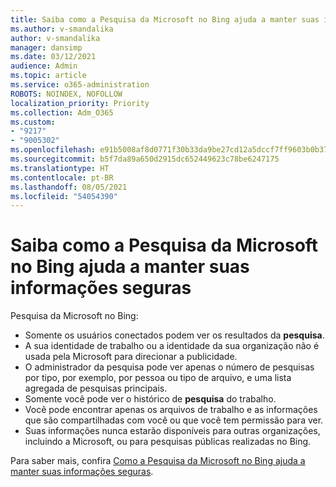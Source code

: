 ```yaml
---
title: Saiba como a Pesquisa da Microsoft no Bing ajuda a manter suas informações seguras
ms.author: v-smandalika
author: v-smandalika
manager: dansimp
ms.date: 03/12/2021
audience: Admin
ms.topic: article
ms.service: o365-administration
ROBOTS: NOINDEX, NOFOLLOW
localization_priority: Priority
ms.collection: Adm_O365
ms.custom:
- "9217"
- "9005302"
ms.openlocfilehash: e91b5008af8d0771f30b33da9be27cd12a5dccf7ff9603b0b37439079eb1e9f5
ms.sourcegitcommit: b5f7da89a650d2915dc652449623c78be6247175
ms.translationtype: HT
ms.contentlocale: pt-BR
ms.lasthandoff: 08/05/2021
ms.locfileid: "54054390"
---
```

# <a name="learn-how-microsoft-search-in-bing-helps-keep-your-information-secure"></a>Saiba como a Pesquisa da Microsoft no Bing ajuda a manter suas informações seguras

Pesquisa da Microsoft no Bing:

- Somente os usuários conectados podem ver os resultados da **pesquisa**.
- A sua identidade de trabalho ou a identidade da sua organização não é usada pela Microsoft para direcionar a publicidade.
- O administrador da pesquisa pode ver apenas o número de pesquisas por tipo, por exemplo, por pessoa ou tipo de arquivo, e uma lista agregada de pesquisas principais.
- Somente você pode ver o histórico de **pesquisa** do trabalho.
- Você pode encontrar apenas os arquivos de trabalho e as informações que são compartilhadas com você ou que você tem permissão para ver.
- Suas informações nunca estarão disponíveis para outras organizações, incluindo a Microsoft, ou para pesquisas públicas realizadas no Bing.

Para saber mais, confira [Como a Pesquisa da Microsoft no Bing ajuda a manter suas informações seguras](https://support.microsoft.com/office/how-microsoft-search-in-bing-helps-keep-your-info-secure-cbce46ae-bb1f-4d0e-86f1-5984f4589113).

